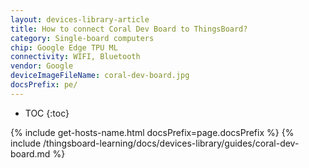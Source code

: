 ```yaml
---
layout: devices-library-article
title: How to connect Coral Dev Board to ThingsBoard?
category: Single-board computers
chip: Google Edge TPU ML
connectivity: WIFI, Bluetooth
vendor: Google
deviceImageFileName: coral-dev-board.jpg
docsPrefix: pe/
---
```



* TOC
{:toc}

{% include get-hosts-name.html docsPrefix=page.docsPrefix %}
{% include /thingsboard-learning/docs/devices-library/guides/coral-dev-board.md %}
